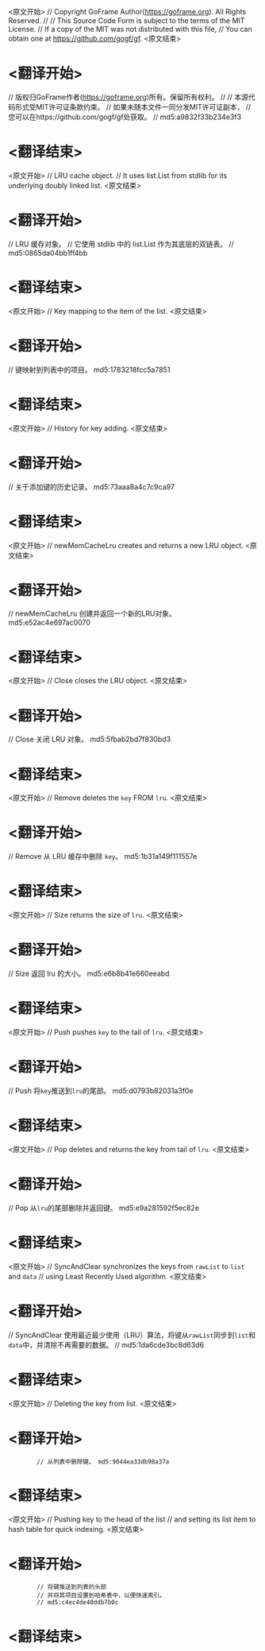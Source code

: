 
<原文开始>
// Copyright GoFrame Author(https://goframe.org). All Rights Reserved.
//
// This Source Code Form is subject to the terms of the MIT License.
// If a copy of the MIT was not distributed with this file,
// You can obtain one at https://github.com/gogf/gf.
<原文结束>

# <翻译开始>
// 版权归GoFrame作者(https://goframe.org)所有。保留所有权利。
//
// 本源代码形式受MIT许可证条款约束。
// 如果未随本文件一同分发MIT许可证副本，
// 您可以在https://github.com/gogf/gf处获取。
// md5:a9832f33b234e3f3
# <翻译结束>


<原文开始>
// LRU cache object.
// It uses list.List from stdlib for its underlying doubly linked list.
<原文结束>

# <翻译开始>
// LRU 缓存对象。
// 它使用 stdlib 中的 list.List 作为其底层的双链表。
// md5:0865da04bb1ff4bb
# <翻译结束>


<原文开始>
// Key mapping to the item of the list.
<原文结束>

# <翻译开始>
// 键映射到列表中的项目。 md5:1783218fcc5a7851
# <翻译结束>


<原文开始>
// History for key adding.
<原文结束>

# <翻译开始>
// 关于添加键的历史记录。 md5:73aaa8a4c7c9ca97
# <翻译结束>


<原文开始>
// newMemCacheLru creates and returns a new LRU object.
<原文结束>

# <翻译开始>
// newMemCacheLru 创建并返回一个新的LRU对象。 md5:e52ac4e697ac0070
# <翻译结束>


<原文开始>
// Close closes the LRU object.
<原文结束>

# <翻译开始>
// Close 关闭 LRU 对象。 md5:5fbab2bd7f830bd3
# <翻译结束>


<原文开始>
// Remove deletes the `key` FROM `lru`.
<原文结束>

# <翻译开始>
// Remove 从 LRU 缓存中删除 `key`。 md5:1b31a149f111557e
# <翻译结束>


<原文开始>
// Size returns the size of `lru`.
<原文结束>

# <翻译开始>
// Size 返回 lru 的大小。 md5:e6b8b41e660eeabd
# <翻译结束>


<原文开始>
// Push pushes `key` to the tail of `lru`.
<原文结束>

# <翻译开始>
// Push 将`key`推送到`lru`的尾部。 md5:d0793b82031a3f0e
# <翻译结束>


<原文开始>
// Pop deletes and returns the key from tail of `lru`.
<原文结束>

# <翻译开始>
// Pop 从`lru`的尾部删除并返回键。 md5:e9a281592f5ec82e
# <翻译结束>


<原文开始>
// SyncAndClear synchronizes the keys from `rawList` to `list` and `data`
// using Least Recently Used algorithm.
<原文结束>

# <翻译开始>
// SyncAndClear 使用最近最少使用（LRU）算法，将键从`rawList`同步到`list`和`data`中，并清除不再需要的数据。
// md5:1da6cde3bc8d63d6
# <翻译结束>


<原文开始>
// Deleting the key from list.
<原文结束>

# <翻译开始>
			// 从列表中删除键。 md5:9044ea33db98a37a
# <翻译结束>


<原文开始>
			// Pushing key to the head of the list
			// and setting its list item to hash table for quick indexing.
<原文结束>

# <翻译开始>
			// 将键推送到列表的头部
			// 并将其项目设置到哈希表中，以便快速索引。
			// md5:c4ec4de48ddb7b0c
# <翻译结束>

